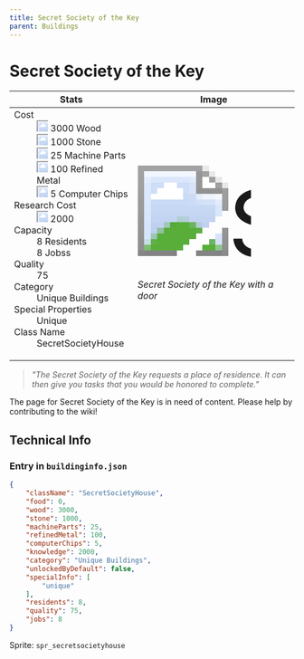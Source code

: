 ```yaml
---
title: Secret Society of the Key
parent: Buildings
---
```

# Secret Society of the Key

[//]: # (Pre-generated content)
<table><thead><tr><th>Stats</th><th>Image</th></tr></thead><tbody><tr><td><dl><dt>Cost</dt><dd><div class="resource-icon"><img style="object-position: -637px -751px;" src="https://tfe2-wiki.github.io/assets/sprites.png"></div> 3000 Wood<br><div class="resource-icon"><img style="object-position: -637px -737px;" src="https://tfe2-wiki.github.io/assets/sprites.png"></div> 1000 Stone<br><div class="resource-icon"><img style="object-position: -795px -761px;" src="https://tfe2-wiki.github.io/assets/sprites.png"></div> 25 Machine Parts<br><div class="resource-icon"><img style="object-position: -795px -775px;" src="https://tfe2-wiki.github.io/assets/sprites.png"></div> 100 Refined Metal<br><div class="resource-icon"><img style="object-position: -526px -523px;" src="https://tfe2-wiki.github.io/assets/sprites.png"></div> 5 Computer Chips</dd><dt>Research Cost</dt><dd><div class="resource-icon"><img style="object-position: -268px -522px;" src="https://tfe2-wiki.github.io/assets/sprites.png"></div> 2000</dd><dt>Capacity</dt><dd>8 Residents<br>8 Jobss</dd><dt>Quality</dt><dd>75</dd><dt>Category</dt><dd>Unique Buildings</dd><dt>Special Properties</dt><dd>Unique</dd><dt>Class Name</dt><dd>SecretSocietyHouse</dd></dl></td><td><style>.building-image {width: 200px;height: 200px;overflow: hidden;position: relative;}.building-image img {image-rendering: pixelated;object-fit: none;transform: scale(10);transform-origin: left top;position: absolute;left: 0;top: 0;}.resource-image {width: 200px;height: 200px;overflow: hidden;position: relative;}.resource-image img {image-rendering: pixelated;object-fit: none;transform: scale(20);transform-origin: left top;position: absolute;left: 0;top: 0;}.building-icon {width: 20px;height: 20px;overflow: hidden;position: relative;display: inline-block;}.building-icon img {image-rendering: pixelated;object-fit: none;transform: scale(1);transform-origin: left top;position: absolute;left: 0;top: 0;}.resource-icon {width: 20px;height: 20px;overflow: hidden;position: relative;display: inline-block;}.resource-icon img {image-rendering: pixelated;object-fit: none;transform: scale(2);transform-origin: left top;position: absolute;left: 0;top: 0;}</style><div class="building-image"><img style="object-position: -937px -913px;" src="https://tfe2-wiki.github.io/assets/sprites.png" alt="Secret Society of the Key Back"><img style="object-position: -915px -913px;" src="https://tfe2-wiki.github.io/assets/sprites.png" alt="Secret Society of the Key"></div><i>Secret Society of the Key with a door</i></td></tr></tbody></table><blockquote><i>"The Secret Society of the Key requests a place of residence. It can then give you tasks that you would be honored to complete."</i></blockquote>

The page for Secret Society of the Key is in need of content. Please help by contributing to the wiki!

## Technical Info
### Entry in `buildinginfo.json`

```json
{
    "className": "SecretSocietyHouse",
    "food": 0,
    "wood": 3000,
    "stone": 1000,
    "machineParts": 25,
    "refinedMetal": 100,
    "computerChips": 5,
    "knowledge": 2000,
    "category": "Unique Buildings",
    "unlockedByDefault": false,
    "specialInfo": [
        "unique"
    ],
    "residents": 8,
    "quality": 75,
    "jobs": 8
}
```

Sprite: `spr_secretsocietyhouse`

